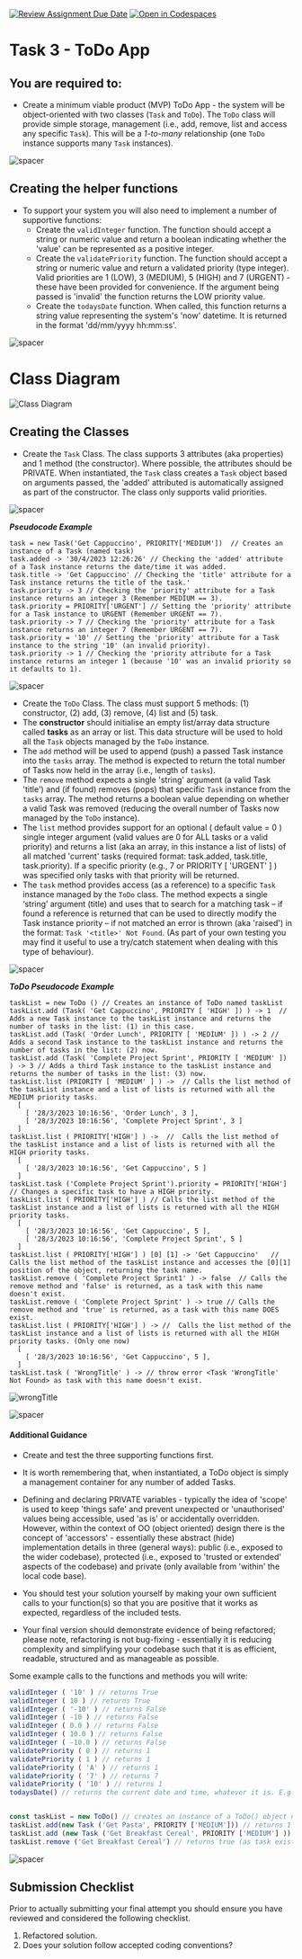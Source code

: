 [![Review Assignment Due Date](https://classroom.github.com/assets/deadline-readme-button-22041afd0340ce965d47ae6ef1cefeee28c7c493a6346c4f15d667ab976d596c.svg)](https://classroom.github.com/a/SdiTIMVB)
[![Open in Codespaces](https://classroom.github.com/assets/launch-codespace-2972f46106e565e64193e422d61a12cf1da4916b45550586e14ef0a7c637dd04.svg)](https://classroom.github.com/open-in-codespaces?assignment_repo_id=16763145)

# Task 3 - ToDo App 


## You are required to:  
 
* Create a minimum viable product (MVP) ToDo App  - the system will be object-oriented with two classes (```Task``` and ```ToDo```).  The ```ToDo``` class will provide simple storage, management (i.e., add, remove, list and access any specific ```Task```). This will be a _1-to-many_ relationship (one ```ToDo``` instance supports many ```Task``` instances). 

![spacer](images/spacer8x8.png)

## Creating the helper functions

* To support your system you will also need to implement a number of supportive functions:
    * Create the ```validInteger``` function. The function should accept a string or numeric value and return a boolean indicating whether the 'value' can be represented as a positive integer.   
    * Create the ```validatePriority``` function. The function should accept a string or numeric value and return a validated priority (type integer). Valid priorities are 1 (LOW), 3 (MEDIUM), 5 (HIGH) and 7 (URGENT) - these have been provided for convenience.  If the argument being passed is 'invalid' the function returns the LOW priority value. 
    * Create the ```todaysDate``` function. When called, this function returns a string value representing the system's 'now' datetime. It is returned in the format 'dd/mm/yyyy hh:mm:ss'.
    
![spacer](images/spacer8x8.png)

# Class Diagram

![Class Diagram](images/ToDoClassDiagram.png)

## Creating the Classes

* Create the ```Task``` Class. The class supports 3 attributes (aka properties) and 1 method (the constructor). Where possible, the attributes should be PRIVATE. When instantiated, the ```Task``` class creates a ```Task``` object based on arguments passed, the 'added' attributed is automatically assigned as part of the constructor. The class only supports valid priorities. 

![spacer](images/spacer8x8.png)

**_Pseudocode Example_**

```
task = new Task('Get Cappuccino', PRIORITY['MEDIUM'])  // Creates an instance of a Task (named task)
task.added -> '30/4/2023 12:26:26' // Checking the 'added' attribute of a Task instance returns the date/time it was added.
task.title -> 'Get Cappuccino' // Checking the 'title' attribute for a Task instance returns the title of the task.'
task.priority -> 3 // Checking the 'priority' attribute for a Task instance returns an integer 3 (Remember MEDIUM == 3).
task.priority = PRIORITY['URGENT'] // Setting the 'priority' attribute for a Task instance to URGENT (Remember URGENT == 7).
task.priority -> 7 // Checking the 'priority' attribute for a Task instance returns an integer 7 (Remember URGENT == 7).
task.priority = '10' // Setting the 'priority' attribute for a Task instance to the string '10' (an invalid priority).
task.priority -> 1 // Checking the 'priority attribute for a Task instance returns an integer 1 (because '10' was an invalid priority so it defaults to 1).
```

![spacer](images/spacer16x16.png)


* Create the ```ToDo``` Class. The class must support 5 methods: (1) constructor, (2) add, (3) remove, (4) list and (5) task.
* The **constructor** should initialise an empty list/array data structure called **tasks** as an array or list. This data structure will be used to hold all the ```Task``` objects managed by the ```ToDo``` instance.
* The ```add``` method will be used to append (push) a passed Task instance into the ```tasks``` array. The method is expected to return the total number of Tasks now held in the array (i.e., length of ```tasks```).
* The ```remove``` method expects a single 'string' argument (a valid Task 'title') and (if found) removes (pops) that specific ```Task``` instance from the ```tasks``` array.  The method returns a boolean value depending on whether a valid Task was removed (reducing the overall number of Tasks now managed by the ```ToDo``` instance).
* The ```list``` method provides support for an optional ( default value = 0 ) single integer argument (valid values are 0 for ALL tasks or a valid priority) and returns a list (aka an array, in this instance a list of lists) of all matched 'current' tasks (required format: task.added, task.title, task.priority). If a specific priority (e.g., 7 or PRIORITY [ 'URGENT' ] ) was specified only tasks with that priority will be returned.
* The ```task``` method provides access (as a reference) to a specific ```Task``` instance managed by the ```ToDo``` class. The method expects a single ‘string’ argument (title) and uses that to search for a matching task – if found a reference is returned that can be used to directly modify the Task instance priority – if not matched an error is thrown (aka 'raised') in the format: ```Task '<title>' Not Found```. (As part of your own testing you may find it useful to use a try/catch statement when dealing with this type of behaviour).

![spacer](images/spacer8x8.png)

**_ToDo Pseudocode Example_**
```
taskList = new ToDo () // Creates an instance of ToDo named taskList
taskList.add (Task( 'Get Cappuccino', PRIORITY [ 'HIGH' ]) ) -> 1  // Adds a new Task instance to the taskList instance and returns the number of tasks in the list: (1) in this case.
taskList.add (Task( 'Order Lunch', PRIORITY [ 'MEDIUM' ]) ) -> 2 // Adds a second Task instance to the taskList instance and returns the number of tasks in the list: (2) now.
taskList.add (Task( 'Complete Project Sprint', PRIORITY [ 'MEDIUM' ]) ) -> 3 // Adds a third Task instance to the taskList instance and returns the number of tasks in the list: (3) now. 
taskList.list (PRIORITY [ 'MEDIUM' ] ) ->  // Calls the list method of the taskList instance and a list of lists is returned with all the MEDIUM priority tasks.
  [
    [ '28/3/2023 10:16:56', 'Order Lunch', 3 ], 
    [ '28/3/2023 10:16:56', 'Complete Project Sprint', 3 ]
  ]
taskList.list ( PRIORITY['HIGH'] ) ->  //  Calls the list method of the taskList instance and a list of lists is returned with all the HIGH priority tasks.
  [
    [ '28/3/2023 10:16:56', 'Get Cappuccino', 5 ]
  ]
taskList.task ('Complete Project Sprint').priority = PRIORITY['HIGH'] // Changes a specific task to have a HIGH priority.
taskList.list ( PRIORITY['HIGH'] ) // Calls the list method of the taskList instance and a list of lists is returned with all the HIGH priority tasks.
  [
    [ '28/3/2023 10:16:56', 'Get Cappuccino', 5 ], 
    [ '28/3/2023 10:16:56', 'Complete Project Sprint', 5 ]
  ]
taskList.list ( PRIORITY['HIGH'] ) [0] [1] -> 'Get Cappuccino'   // Calls the list method of the taskList instance and accesses the [0][1] position of the object, returning the task name.
taskList.remove ( 'Complete Project Sprint1' ) -> false  // Calls the remove method and 'false' is returned, as a task with this name doesn't exist.
taskList.remove ( 'Complete Project Sprint' ) -> true // Calls the remove method and 'true' is returned, as a task with this name DOES exist.
taskList.list ( PRIORITY['HIGH'] ) -> //  Calls the list method of the taskList instance and a list of lists is returned with all the HIGH priority tasks. (Only one now)
  [
    [ '28/3/2023 10:16:56', 'Get Cappuccino', 5 ], 
  ]
taskList.task ( 'WrongTitle' ) -> // throw error <Task 'WrongTitle' Not Found> as task with this name doesn't exist.
```

![wrongTitle](images/throwerror_wrong.png)

![spacer](images/spacer16x16.png)
#### Additional Guidance

* Create and test the three supporting functions first.
* It is worth remembering that, when instantiated, a ToDo object is simply a management container for any number of added Tasks.
* Defining and declaring PRIVATE variables - typically the idea of 'scope' is used to keep 'things safe' and prevent unexpected or 'unauthorised' values being accessible, used 'as is' or accidentally overridden. However, within the context of OO (object oriented) design there is the concept of 'accessors' - essentially these abstract (hide) implementation details in three (general ways): public (i.e., exposed to the wider codebase), protected (i.e., exposed to 'trusted or extended' aspects of the codebase) and private (only available from 'within' the local code base). 

* You should test your solution yourself by making your own sufficient calls to your function(s) so that you are positive that it works as expected, regardless of the included tests.

* Your final version should demonstrate evidence of being refactored; please note, refactoring is not bug-fixing - essentially it is reducing complexity and simplifying your codebase such that it is as efficient, readable, structured and as manageable as possible.

Some example calls to the functions and methods you will write:

```js
validInteger ( '10' ) // returns True
validInteger ( 10 ) // returns True 
validInteger ( '-10' ) // returns False
validInteger ( -10 ) // returns False
validInteger ( 0.0 ) // returns False
validInteger ( 10.0 ) // returns False
validInteger ( -10.0 ) // returns False
validatePriority ( 0 ) // returns 1
validatePriority ( 1 ) // returns 1
validatePriority ( 'A' ) // returns 1
validatePriority ( '7' ) // returns 7
validatePriority ( '10' ) // returns 1
todaysDate() // returns the current date and time, whatever it is. E.g. 28/03/2023 09:30:04 


const taskList = new ToDo() // creates an instance of a ToDo() object name taskList
taskList.add(new Task ('Get Pasta', PRIORITY ['MEDIUM'])) // returns 1 as 1 task in list
taskList.add (new Task ('Get Breakfast Cereal', PRIORITY ['MEDIUM'] )) // returns 2 as 2 tasks in list
taskList.remove ('Get Breakfast Cereal') // returns true (as task exists, and then removes it)
```

![spacer](images/spacer16x16.png)

## Submission Checklist

Prior to actually submitting your final attempt you should ensure you have reviewed and considered the following checklist.

  
  1. Refactored solution.
  2. Does your solution follow accepted coding conventions?
  
